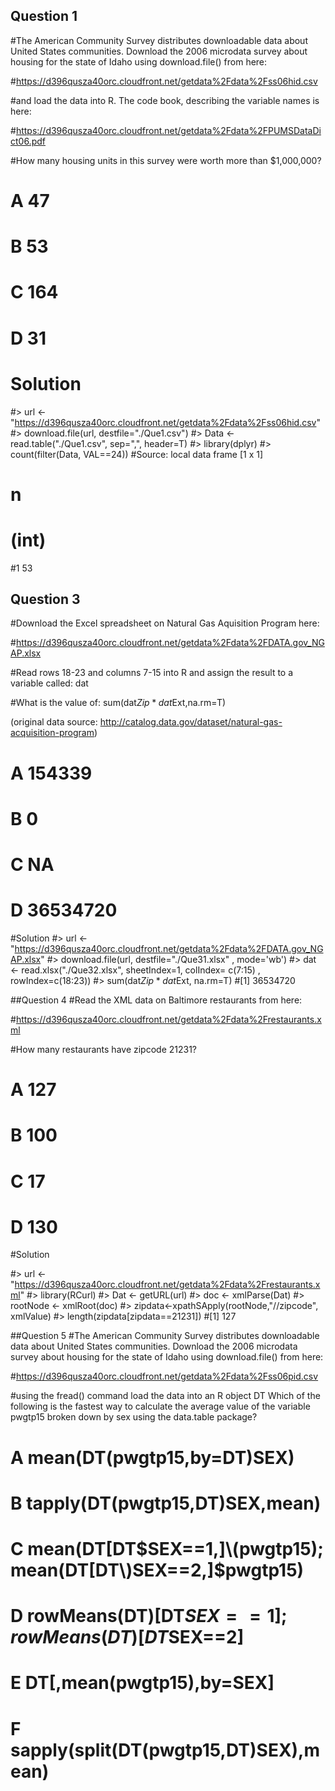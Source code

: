 ## Question 1
#The American Community Survey distributes downloadable data about United States communities. Download the 2006 microdata survey about housing for the state of Idaho using download.file() from here:

#https://d396qusza40orc.cloudfront.net/getdata%2Fdata%2Fss06hid.csv

#and load the data into R. The code book, describing the variable names is here:

#https://d396qusza40orc.cloudfront.net/getdata%2Fdata%2FPUMSDataDict06.pdf

#How many housing units in this survey were worth more than $1,000,000?

# A 47
# B 53
# C 164
# D 31

# Solution

#> url <- "https://d396qusza40orc.cloudfront.net/getdata%2Fdata%2Fss06hid.csv"
#> download.file(url, destfile="./Que1.csv")
#> Data <- read.table("./Que1.csv", sep=",", header=T)
#> library(dplyr)
#> count(filter(Data, VAL==24))
#Source: local data frame [1 x 1]

#      n
#  (int)
#1    53


## Question 3
#Download the Excel spreadsheet on Natural Gas Aquisition Program here:

#https://d396qusza40orc.cloudfront.net/getdata%2Fdata%2FDATA.gov_NGAP.xlsx

#Read rows 18-23 and columns 7-15 into R and assign the result to a variable called: dat

#What is the value of: sum(dat$Zip*dat$Ext,na.rm=T)

(original data source: http://catalog.data.gov/dataset/natural-gas-acquisition-program)

# A 154339
# B 0
# C NA
# D 36534720

#Solution
#> url <- "https://d396qusza40orc.cloudfront.net/getdata%2Fdata%2FDATA.gov_NGAP.xlsx"
#> download.file(url, destfile="./Que31.xlsx" , mode='wb')
#> dat <- read.xlsx("./Que32.xlsx", sheetIndex=1, colIndex= c(7:15) , rowIndex=c(18:23))
#> sum(dat$Zip*dat$Ext, na.rm=T)
#[1] 36534720

##Question 4
#Read the XML data on Baltimore restaurants from here:

#https://d396qusza40orc.cloudfront.net/getdata%2Fdata%2Frestaurants.xml

#How many restaurants have zipcode 21231?

# A 127
# B 100
# C 17
# D 130

#Solution

#> url <- "https://d396qusza40orc.cloudfront.net/getdata%2Fdata%2Frestaurants.xml"
#> library(RCurl)
#> Dat <- getURL(url)
#> doc <- xmlParse(Dat)
#> rootNode <- xmlRoot(doc)
#> zipdata<-xpathSApply(rootNode,"//zipcode", xmlValue)
#> length(zipdata[zipdata==21231])
#[1] 127

##Question 5
#The American Community Survey distributes downloadable data about United States communities. Download the 2006 microdata survey about housing for the state of Idaho using download.file() from here:

#https://d396qusza40orc.cloudfront.net/getdata%2Fdata%2Fss06pid.csv

#using the fread() command load the data into an R object DT Which of the following is the fastest way to calculate the average value of the variable pwgtp15 broken down by sex using the data.table package?

# A mean(DT\(pwgtp15,by=DT\)SEX)
# B tapply(DT\(pwgtp15,DT\)SEX,mean)
# C mean(DT[DT$SEX==1,]\(pwgtp15); mean(DT[DT\)SEX==2,]$pwgtp15)
# D rowMeans(DT)[DT$SEX==1]; rowMeans(DT)[DT$SEX==2]
# E DT[,mean(pwgtp15),by=SEX]
# F sapply(split(DT\(pwgtp15,DT\)SEX),mean)

